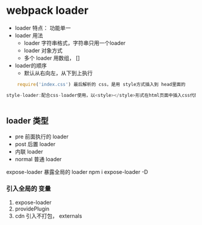# webpack loader

* loader 特点： 功能单一
* loader 用法
    * loader 字符串格式，字符串只用一个loader
    * loader 对象方式
    * 多个 loader 用数组， []
* loader的顺序
    * 默认从右向左，从下到上执行
    
    
```jsx
    require('index.css') 最后解析的 css，是用 style方式插入到 head里面的

style-loader:配合css-loader使用，以<style></style>形式在html页面中插入css代码



```



## loader 类型
* pre 前面执行的 loader
* post 后置 loader
* 内联 loader
* normal 普通 loader

expose-loader 暴露全局的 loader
    npm i expose-loader -D


### 引入全局的 变量
1. expose-loader
2. providePlugin
3. cdn 引入不打包， externals 

























